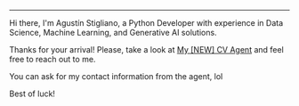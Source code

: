 <!-- # 📊 GitHub Stats: -->
<!-- ![](https://github-readme-stats.vercel.app/api?username=jackonedev&theme=dark&hide_border=false&include_all_commits=true&count_private=true)<br/> -->
<!-- ![](https://github-readme-streak-stats.herokuapp.com/?user=jackonedev&theme=dark&hide_border=false)<br/> -->
<!-- ##
![](https://github-readme-stats.vercel.app/api/top-langs/?username=jackonedev&theme=dark&hide_border=false&include_all_commits=true&count_private=true&layout=compact) -->
<!-- # 📊 GitHub Stats: -->
    
<!-- ![](https://github-readme-stats.vercel.app/api/top-langs/?username=jackonedev&theme=flat&hide_border=true&include_all_commits=true&count_private=true&layout=compact) -->
<!-- ![](https://github-readme-stats.vercel.app/api/top-langs/?username=jackonedev&theme=flat&hide_border=false&include_all_commits=true&count_private=true&layout=compact) -->

<!-- # 🏆 GitHub Trophies-->
<!-- ![](https://github-profile-trophy.vercel.app/?username=jackonedev&theme=flat&no-frame=false&no-bg=true&margin-w=4) -->
<!-- Thanks for your arrival! Please, take a look at [My \[NEW\] CV Agent](https://agentcv-bcaxembqfjachefy.brazilsouth-01.azurewebsites.net/) and feel free to reach out to me. -->

---
<!-- [![](https://visitcount.itsvg.in/api?id=jackonedev&icon=0&color=0)](https://visitcount.itsvg.in) -->
<!-- Proudly created with GPRM ( https://gprm.itsvg.in ) -->

Hi there, I'm Agustín Stigliano, a Python Developer with experience in Data Science, Machine Learning, and Generative AI solutions.

Thanks for your arrival! Please, take a look at
<a href="https://agentcv-bcaxembqfjachefy.brazilsouth-01.azurewebsites.net/" target="_blank">My [NEW] CV Agent</a> and feel free to reach out to me.

You can ask for my contact information from the agent, lol

Best of luck!
